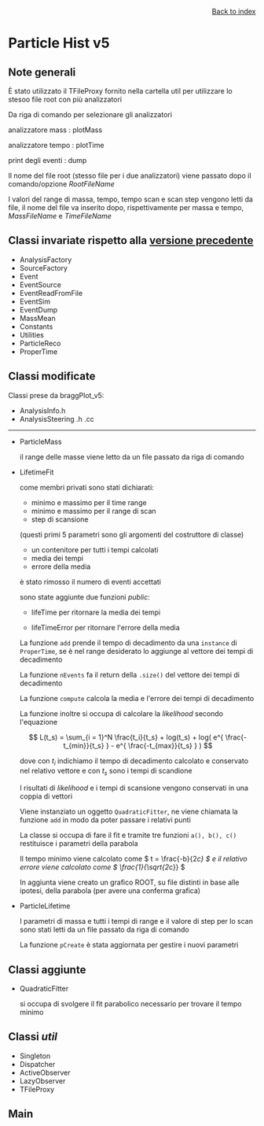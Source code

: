 <div style="text-align: right">

[Back to index](../README.md)
</div>

# Particle Hist v5

## Note generali

È stato utilizzato il TFileProxy fornito nella cartella util per utilizzare lo stesoo file root con più analizzatori

Da riga di comando per selezionare gli analizzatori

analizzatore mass  : plotMass

analizzatore tempo : plotTime

print degli eventi   : dump

Il nome del file root (stesso file per i due analizzatori) viene passato dopo il comando/opzione *RootFileName*

I valori del range di massa, tempo, tempo scan e scan step vengono letti da file, il nome del file va inserito dopo, rispettivamente per massa e tempo, *MassFileName* e *TimeFileName*

## Classi invariate rispetto alla [versione precedente](../hist_v4/readme.md)

- AnalysisFactory
- SourceFactory
- Event
- EventSource
- EventReadFromFile
- EventSim
- EventDump
- MassMean
- Constants
- Utilities
- ParticleReco
- ProperTime

## Classi modificate

Classi prese da braggPlot_v5:

- AnalysisInfo.h
- AnalysisSteering .h .cc

---

- ParticleMass

	il range delle masse viene letto da un file passato da riga di comando

- LifetimeFit

	come membri privati sono stati dichiarati:
	
	- minimo e massimo per il time range
	- minimo e massimo per il range di scan 
	- step di scansione

	(questi primi 5 parametri sono gli argomenti del costruttore di classe)

	- un contenitore per tutti i tempi calcolati
	- media dei tempi
	- errore della media

	è stato rimosso il numero di eventi accettati

	sono state aggiunte due funzioni *public*:

	- lifeTime per ritornare la media dei tempi

	- lifeTimeError per ritornare l'errore della media


	La funzione `add` prende il tempo di decadimento da una `instance` di `ProperTime`, se è nel range desiderato lo aggiunge al vettore dei tempi di decadimento

	La funzione `nEvents` fa il return della `.size()` del vettore dei tempi di decadimento

	La funzione `compute` calcola la media e l'errore dei tempi di decadimento

	La funzione inoltre si occupa di calcolare la *likelihood* secondo l'equazione 

	$$
	L(t_s) = \sum_{i = 1}^N \frac{t_i}{t_s} + log(t_s) + log( e^{ \frac{-t_{min}}{t_s} } - e^{ \frac{-t_{max}}{t_s} } )
	$$

	dove con $t_i$ indichiamo il tempo di decadimento calcolato e conservato nel relativo vettore e con $t_s$ sono i tempi di scandione

	I risultati di *likelihood* e i tempi di scansione vengono conservati in una coppia di vettori

	Viene instanziato un oggetto `QuadraticFitter`, ne viene chiamata la funzione `add` in modo da poter passare i relativi punti

	La classe si occupa di fare il fit e tramite tre funzioni `a(), b(), c()` restituisce i parametri della parabola

	Il tempo minimo viene calcolato come $ t = \frac{-b}{2*c} $ e il relativo errore viene calcolato come $ \frac{1}{\sqrt{2*c}} $

	In aggiunta viene creato un grafico ROOT, su file distinti in base alle ipotesi, della parabola (per avere una conferma grafica)

- ParticleLifetime

	I parametri di massa e tutti i tempi di range e il valore di step per lo scan sono stati letti da un file passato da riga di comando

	La funzione `pCreate` è stata aggiornata per gestire i nuovi parametri


	

## Classi aggiunte 

- QuadraticFitter

	si occupa di svolgere il fit parabolico necessario per trovare il tempo minimo


## Classi *util*

- Singleton
- Dispatcher
- ActiveObserver
- LazyObserver
- TFileProxy

## Main


